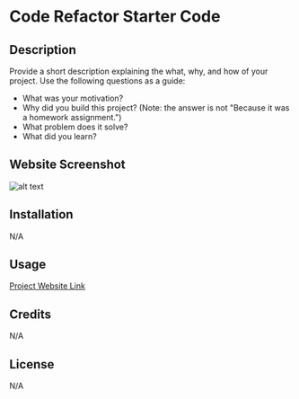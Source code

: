 # Code Refactor Starter Code

## Description

Provide a short description explaining the what, why, and how of your project. Use the following questions as a guide:

- What was your motivation?
- Why did you build this project? (Note: the answer is not "Because it was a homework assignment.")
- What problem does it solve?
- What did you learn?

## Website Screenshot
![alt text](https://andrei-ribeiro-wenceslau.github.io/module-1-challenge/assets/images/horiseon-website.png "Website Screenshot")

## Installation

N/A

## Usage

[Project Website Link](https://andrei-ribeiro-wenceslau.github.io/module-1-challenge/)

## Credits

N/A

## License

N/A
